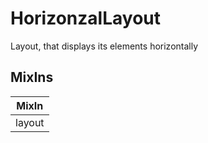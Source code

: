 # HorizonzalLayout

Layout, that displays its elements horizontally

## MixIns

<!-- @vuese:HorizonzalLayout:mixIns:start -->
|MixIn|
|---|
|layout|

<!-- @vuese:HorizonzalLayout:mixIns:end -->


